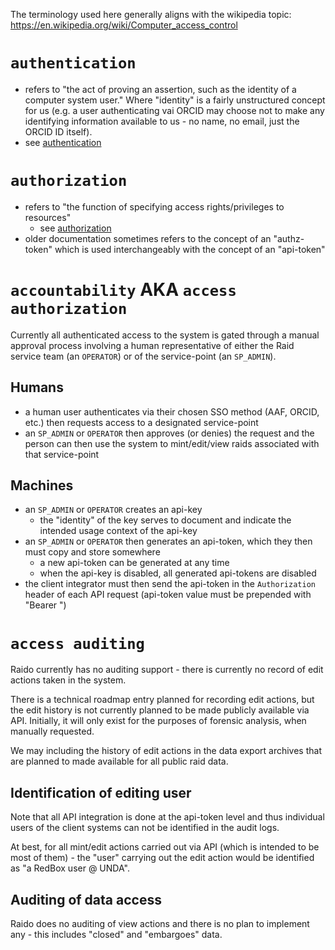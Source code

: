 The terminology used here generally aligns with the wikipedia topic:
https://en.wikipedia.org/wiki/Computer_access_control

# `authentication`

* refers to "the act of proving an assertion, such as the
  identity of a computer system user."  Where "identity" is a fairly
  unstructured concept for us (e.g. a user authenticating vai ORCID may choose
  not to make any identifying information available to us - no name, no
  email, just the ORCID ID itself).
* see [authentication](./authentication)


# `authorization`

* refers to "the function of specifying access rights/privileges to  
  resources"
  * see [authorization](./authorizaton)
* older documentation sometimes refers to the concept of an "authz-token"
  which is used interchangeably with the concept of an "api-token"


# `accountability` AKA `access authorization` 

Currently all authenticated access to the system is gated through a manual 
approval process involving a human representative of either the Raid service 
team (an `OPERATOR`) or of the service-point (an `SP_ADMIN`).


## Humans

* a human user authenticates via their chosen SSO method (AAF, ORCID,
  etc.) then requests access to a designated service-point
* an `SP_ADMIN` or `OPERATOR` then approves (or denies) the request and the  
  person can then use the system to mint/edit/view raids associated with 
  that service-point

## Machines

* an `SP_ADMIN` or `OPERATOR` creates an api-key
  * the "identity" of the key serves to document and indicate the intended 
    usage context of the api-key
* an `SP_ADMIN` or `OPERATOR` then generates an api-token, which they then must
  copy and store somewhere
  * a new api-token can be generated at any time
  * when the api-key is disabled, all generated api-tokens are disabled 
* the client integrator must then send the api-token in the `Authorization` 
  header of each API request (api-token value must be prepended with "Bearer ")


# `access auditing`

Raido currently has no auditing support  - there is currently no record of edit
actions taken in the system.

There is a technical roadmap entry planned for recording edit actions, but the 
edit history is not currently planned to be made publicly available via API.
Initially, it will only exist for the purposes of forensic analysis, when 
manually requested.

We may including the history of edit actions in the data export archives 
that are planned to made available for all public raid data.

## Identification of editing user

Note that all API integration is done at the api-token level and thus 
individual users of the client systems can not be identified in the audit logs.

At best, for all mint/edit actions carried out via API (which is intended to be 
most of them) - the "user" carrying out the edit action would be 
identified as "a RedBox user @ UNDA".

## Auditing of data access

Raido does no auditing of view actions and there is no plan to implement 
any - this includes "closed" and "embargoes" data.




